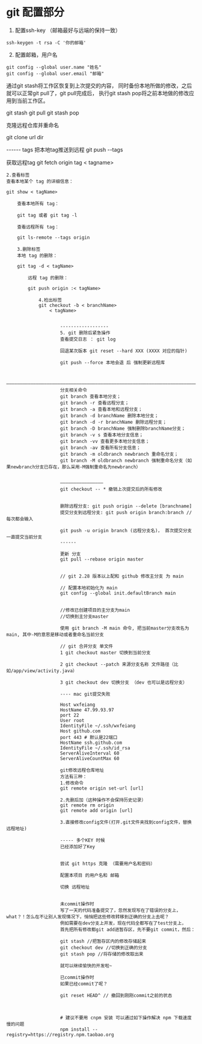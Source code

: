 # git 配置部分

1. 配置ssh-key （邮箱最好与远端的保持一致）

```
ssh-keygen -t rsa -C '你的邮箱'
```
2. 配置邮箱，用户名
```
git config --global user.name "姓名"
git config --global user.email "邮箱"

```


通过git stash将工作区恢复到上次提交的内容，
同时备份本地所做的修改，之后就可以正常git pull了，git pull完成后，
执行git stash pop将之前本地做的修改应用到当前工作区。


git stash
git pull
git stash pop

克隆远程仓库并重命名

git clone url dir

------ tags
把本地tag推送到远程
git push --tags

获取远程tag
git fetch origin tag < tagname>

    2.查看标签
    查看本地某个 tag 的详细信息：

    git show < tagName>

        查看本地所有 tag：

        git tag 或者 git tag -l

        查看远程所有 tag：

        git ls-remote --tags origin

        3.删除标签
        本地 tag 的删除：

        git tag -d < tagName>

            远程 tag 的删除：

            git push origin :< tagName>

                4.检出标签
                git checkout -b < branchName>
                    < tagName>


                        ------------------
                        5. git 删除后紧急操作
                        查看提交日志 ： git log

                        回退某次版本 git reset --hard XXX (XXXX 对应的指针)

                        git push --force 本地会退 后 强制更新远程库


                        ——————————————————————————————————————————————————————————————————————————
                        分支相关命令
                        git branch 查看本地分支；
                        git branch -r 查看远程分支；
                        git branch -a 查看本地和远程分支；
                        git branch -d branchName 删除本地分支；
                        git branch -d -r branchName 删除远程分支；
                        git branch -D branchName 强制删除branchName分支；
                        git branch -v s 查看本地分支信息；
                        git branch -vv 查看更多本地分支信息；
                        git branch -av 查看所有分支信息；
                        git branch -m oldbranch newbranch 重命名分支；
                        git branch -M oldbranch newbranch 强制重命名分支（如果newbranch分支已存在，那么采用-M强制重命名为newbranch）


                        ————————————————
                        git checkout -- * 撤销上次提交后的所有修改


                        删除远程分支: git push origin --delete [branchname]
                        提交分支到远程分支: git push origin branch:branch // 每次都会输入

                        git push -u origin branch (远程分支名)， 首次提交分支 一直提交当前分支
                        ------

                        更新 分支
                        git pull --rebase origin master


                        // git 2.28 版本以上配和 github 修改主分支 为 main

                        // 配置本地初始化为 main
                        git config --global init.defaultBranch main


                        //修改已创建项目的主分支为main
                        //切换到主分支master

                        使用 git branch -M main 命令, 把当前master分支改名为main, 其中-M的意思是移动或者重命名当前分支

                        // git 合并分支 单文件
                        1 git checkout master 切换到当前分支

                        2 git checkout --patch 来源分支名称 文件路径（比如/app/view/activity.java）

                        3 git checkout dev 切换分支 （dev 也可以是远程分支）

                        ---- mac git提交失败

                        Host wxfeiang
                        HostName 47.99.93.97
                        port 22
                        User root
                        IdentityFile ~/.ssh/wxfeiang
                        Host github.com
                        port 443 # 默认是22端口
                        HostName ssh.github.com
                        IdentityFile ~/.ssh/id_rsa
                        ServerAliveInterval 60
                        ServerAliveCountMax 60

                        git修改远程仓库地址
                        方法有三种：
                        1.修改命令
                        git remote origin set-url [url]

                        2.先删后加（这种操作不会保持历史记录）
                        git remote rm origin
                        git remote add origin [url]

                        3.直接修改config文件(打开.git文件夹找到config文件，替换远程地址)

                        ----- 多个KEY 时候
                        已经添加好了Key


                        尝试 git https 克隆 （需要用户名和密码）

                        配置本项目 的用户名和 邮箱

                        切换 远程地址


                        未commit操作时
                        写了一天的代码准备提交了，忽然发现写在了错误的分支上，what？！怎么在不让别人发现情况下，悄悄把这些修改转移到正确的分支上去呢？
                        例如需要在dev分支上开发，现在代码全都写在了test分支上，
                        首先把所有修改都git add进暂存区，先不要git commit，然后：

                        git stash //把暂存区内的修改存储起来
                        git checkout dev //切换到正确的分支
                        git stash pop //将存储的修改取出来

                        就可以继续愉快的开发啦~

                        已commit操作时
                        如果已经commit了呢？

                        git reset HEAD^ // 撤回到刚刚commit之前的状态



                        # 建议不要用 cnpm 安装 可以通过如下操作解决 npm 下载速度慢的问题
                        npm install --registry=https://registry.npm.taobao.org